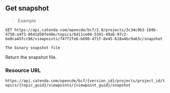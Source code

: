 ## Get snapshot

> Example

```http
GET https://api.catenda.com/opencde/bcf/2.0/projects/3c34c9b3-1b9b-4750-a4f3-0641d58fe48e/topics/6411ce04-5391-40a6-97c2-be0ca45fcc96/viewpoints/747f2fe6-b690-471f-8e45-618a4bc9a63c/snapshot
```

```
The binary snapshot file
```

Return the snapshot file.

### Resource URL

`https://api.catenda.com/opencde/bcf/{version_id}/projects/project_id/topics/{topic_guid}/viewpoints/{viewpoint_guid}/snapshot`
